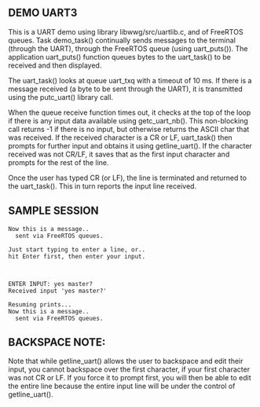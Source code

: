 DEMO UART3
----------

This is a UART demo using library libwwg/src/uartlib.c, and of FreeRTOS
queues. Task demo_task() continually sends messages to the terminal
(through the UART), through the FreeRTOS queue (using uart_puts()). The
application uart_puts() function queues bytes to the uart_task() to be
received and then displayed.

The uart_task() looks at queue uart_txq with a timeout of 10 ms. If there
is a message received (a byte to be sent through the UART), it is
transmitted using the putc_uart() library call.

When the queue receive function times out, it checks at the top of the
loop if there is any input data available using getc_uart_nb(). This
non-blocking call returns -1 if there is no input, but otherwise returns
the ASCII char that was received. If the received character is a CR or
LF, uart_task() then prompts for further input and obtains it using
getline_uart(). If the character received was not CR/LF, it saves that
as the first input character and prompts for the rest of the line.

Once the user has typed CR (or LF), the line is terminated and returned
to the uart_task(). This in turn reports the input line received.

SAMPLE SESSION
--------------

    Now this is a message..
      sent via FreeRTOS queues.
    
    Just start typing to enter a line, or..
    hit Enter first, then enter your input.
    
    
    
    ENTER INPUT: yes master?
    Received input 'yes master?'
    
    Resuming prints...
    Now this is a message..
      sent via FreeRTOS queues.

BACKSPACE NOTE:
---------------

Note that while getline_uart() allows the user to backspace and edit
their input, you cannot backspace over the first character, if your
first character was not CR or LF. If you force it to prompt first, you
will then be able to edit the entire line because the entire input line
will be under the control of getline_uart().
